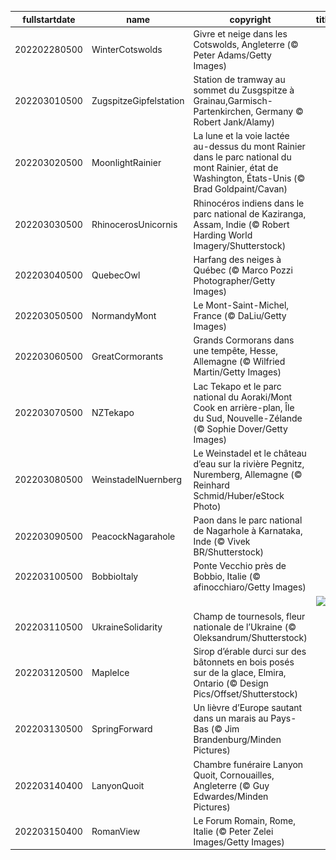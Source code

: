 |fullstartdate|name|copyright|title|image|
|--|--|--|--|--|
202202280500|WinterCotswolds|Givre et neige dans les Cotswolds, Angleterre (© Peter Adams/Getty Images)||![](/fr-CA/2022/03/202202280500WinterCotswolds.jpg)|
202203010500|ZugspitzeGipfelstation|Station de tramway au sommet du Zusgspitze à Grainau,Garmisch-Partenkirchen, Germany © Robert Jank/Alamy)||![](/fr-CA/2022/03/202203010500ZugspitzeGipfelstation.jpg)|
202203020500|MoonlightRainier|La lune et la voie lactée au-dessus du mont Rainier dans le parc national du mont Rainier, état de Washington, États-Unis (© Brad Goldpaint/Cavan)||![](/fr-CA/2022/03/202203020500MoonlightRainier.jpg)|
202203030500|RhinocerosUnicornis|Rhinocéros indiens dans le parc national de Kaziranga, Assam, Indie (© Robert Harding World Imagery/Shutterstock)||![](/fr-CA/2022/03/202203030500RhinocerosUnicornis.jpg)|
202203040500|QuebecOwl|Harfang des neiges à Québec (© Marco Pozzi Photographer/Getty Images)||![](/fr-CA/2022/03/202203040500QuebecOwl.jpg)|
202203050500|NormandyMont|Le Mont-Saint-Michel, France (© DaLiu/Getty Images)||![](/fr-CA/2022/03/202203050500NormandyMont.jpg)|
202203060500|GreatCormorants|Grands Cormorans dans une tempête, Hesse, Allemagne (© Wilfried Martin/Getty Images)||![](/fr-CA/2022/03/202203060500GreatCormorants.jpg)|
202203070500|NZTekapo|Lac Tekapo et le parc national du Aoraki/Mont Cook en arrière-plan, Île du Sud, Nouvelle-Zélande (© Sophie Dover/Getty Images)||![](/fr-CA/2022/03/202203070500NZTekapo.jpg)|
202203080500|WeinstadelNuernberg|Le Weinstadel et le château d’eau sur la rivière Pegnitz, Nuremberg, Allemagne (© Reinhard Schmid/Huber/eStock Photo)||![](/fr-CA/2022/03/202203080500WeinstadelNuernberg.jpg)|
202203090500|PeacockNagarahole|Paon dans le parc national de Nagarhole à Karnataka, Inde (© Vivek BR/Shutterstock)||![](/fr-CA/2022/03/202203090500PeacockNagarahole.jpg)|
202203100500|BobbioItaly|Ponte Vecchio près de Bobbio, Italie (© afinocchiaro/Getty Images)||![](/fr-CA/2022/03/202203100500BobbioItaly.jpg)|
||||![](/fr-CA/2022/03/.jpg)|
202203110500|UkraineSolidarity|Champ de tournesols, fleur nationale de l’Ukraine (© Oleksandrum/Shutterstock)||![](/fr-CA/2022/03/202203110500UkraineSolidarity.jpg)|
202203120500|MapleIce|Sirop d’érable durci sur des bâtonnets en bois posés sur de la glace, Elmira, Ontario (© Design Pics/Offset/Shutterstock)||![](/fr-CA/2022/03/202203120500MapleIce.jpg)|
202203130500|SpringForward|Un lièvre d’Europe sautant dans un marais au Pays-Bas (© Jim Brandenburg/Minden Pictures)||![](/fr-CA/2022/03/202203130500SpringForward.jpg)|
202203140400|LanyonQuoit|Chambre funéraire Lanyon Quoit, Cornouailles, Angleterre (© Guy Edwardes/Minden Pictures)||![](/fr-CA/2022/03/202203140400LanyonQuoit.jpg)|
202203150400|RomanView|Le Forum Romain, Rome, Italie (© Peter Zelei Images/Getty Images)||![](/fr-CA/2022/03/202203150400RomanView.jpg)|
